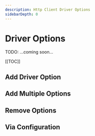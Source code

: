 ```yaml
---
description: Http Client Driver Options
sidebarDepth: 0
---
```


# Driver Options

TODO: ...coming soon...

[[TOC]]

## Add Driver Option

## Add Multiple Options

## Remove Options

## Via Configuration

